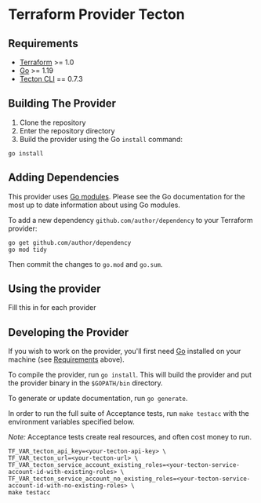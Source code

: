# Terraform Provider Tecton

## Requirements

- [Terraform](https://developer.hashicorp.com/terraform/downloads) >= 1.0
- [Go](https://golang.org/doc/install) >= 1.19
- [Tecton CLI](https://docs.tecton.ai/docs/setting-up-tecton/development-setup/installing-the-tecton-cli) == 0.7.3

## Building The Provider

1. Clone the repository
1. Enter the repository directory
1. Build the provider using the Go `install` command:

```shell
go install
```

## Adding Dependencies

This provider uses [Go modules](https://github.com/golang/go/wiki/Modules).
Please see the Go documentation for the most up to date information about using Go modules.

To add a new dependency `github.com/author/dependency` to your Terraform provider:

```shell
go get github.com/author/dependency
go mod tidy
```

Then commit the changes to `go.mod` and `go.sum`.

## Using the provider

Fill this in for each provider

## Developing the Provider

If you wish to work on the provider, you'll first need [Go](http://www.golang.org) installed on your machine (see [Requirements](#requirements) above).

To compile the provider, run `go install`. This will build the provider and put the provider binary in the `$GOPATH/bin` directory.

To generate or update documentation, run `go generate`.

In order to run the full suite of Acceptance tests, run `make testacc` with the environment variables specified below.

*Note:* Acceptance tests create real resources, and often cost money to run.

```shell
TF_VAR_tecton_api_key=<your-tecton-api-key> \
TF_VAR_tecton_url=<your-tecton-url> \
TF_VAR_tecton_service_account_existing_roles=<your-tecton-service-account-id-with-existing-roles> \
TF_VAR_tecton_service_account_no_existing_roles=<your-tecton-service-account-id-with-no-existing-roles> \
make testacc
```

